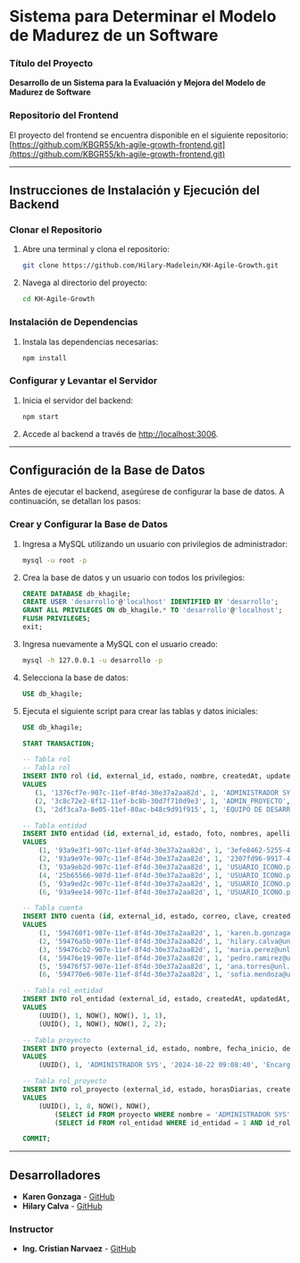 # Sistema para Determinar el Modelo de Madurez de un Software

### Título del Proyecto
**Desarrollo de un Sistema para la Evaluación y Mejora del Modelo de Madurez de Software**

### Repositorio del Frontend
El proyecto del frontend se encuentra disponible en el siguiente repositorio:
[https://github.com/KBGR55/kh-agile-growth-frontend.git](https://github.com/KBGR55/kh-agile-growth-frontend.git)

---

## Instrucciones de Instalación y Ejecución del Backend

### Clonar el Repositorio

1. Abre una terminal y clona el repositorio:

   ```bash
   git clone https://github.com/Hilary-Madelein/KH-Agile-Growth.git
   ```

2. Navega al directorio del proyecto:

   ```bash
   cd KH-Agile-Growth
   ```

### Instalación de Dependencias

1. Instala las dependencias necesarias:

   ```bash
   npm install
   ```

### Configurar y Levantar el Servidor

1. Inicia el servidor del backend:

   ```bash
   npm start
   ```

2. Accede al backend a través de [http://localhost:3006](http://localhost:3006).

---

## Configuración de la Base de Datos

Antes de ejecutar el backend, asegúrese de configurar la base de datos. A continuación, se detallan los pasos:

### Crear y Configurar la Base de Datos

1. Ingresa a MySQL utilizando un usuario con privilegios de administrador:

   ```bash
   mysql -u root -p
   ```

2. Crea la base de datos y un usuario con todos los privilegios:

   ```sql
   CREATE DATABASE db_khagile;
   CREATE USER 'desarrollo'@'localhost' IDENTIFIED BY 'desarrollo';
   GRANT ALL PRIVILEGES ON db_khagile.* TO 'desarrollo'@'localhost';
   FLUSH PRIVILEGES;
   exit;
   ```

3. Ingresa nuevamente a MySQL con el usuario creado:

   ```bash
   mysql -h 127.0.0.1 -u desarrollo -p
   ```

4. Selecciona la base de datos:

   ```sql
   USE db_khagile;
   ```

5. Ejecuta el siguiente script para crear las tablas y datos iniciales:

   ```sql
   USE db_khagile;

   START TRANSACTION;

   -- Tabla rol
   -- Tabla rol
   INSERT INTO rol (id, external_id, estado, nombre, createdAt, updatedAt) 
   VALUES
      (1, '1376cf7e-907c-11ef-8f4d-30e37a2aa82d', 1, 'ADMINISTRADOR SYS', '2024-10-19 05:30:36', '2024-10-19 05:30:36'),
      (2, '3c8c72e2-8f12-11ef-bc8b-30d7f710d9e3', 1, 'ADMIN_PROYECTO', '2024-10-19 05:30:36', '2024-10-19 05:30:36'),     
      (3, '2df3ca7a-8e05-11ef-80ac-b48c9d91f915', 1, 'EQUIPO DE DESARROLLO', '2024-10-19 05:30:36', '2024-10-19 05:30:36');

   -- Tabla entidad
   INSERT INTO entidad (id, external_id, estado, foto, nombres, apellidos, fecha_nacimiento, telefono, createdAt, updatedAt) 
   VALUES 
       (1, '93a9e3f1-907c-11ef-8f4d-30e37a2aa82d', 1, '3efe8462-5255-4839-b694-c269ca4475b3.jpeg', 'KAREN BRIGITH', 'GONZAGA RIVAS', '2003-12-05 00:00:00', '0980735351', '2024-10-22 08:50:19', '2024-10-22 08:50:19'),
       (2, '93a9e97e-907c-11ef-8f4d-30e37a2aa82d', 1, '2307fd96-9917-4da1-a666-90d0711162c3.jpeg', 'HILARY MADELEY', 'CALVA CAMACHO', '1995-08-15 00:00:00', '0980735352', '2024-10-22 08:50:19', '2024-10-22 08:50:19'),
       (3, '93a9eb2d-907c-11ef-8f4d-30e37a2aa82d', 1, 'USUARIO_ICONO.png', 'MARÍA ELENA', 'PÉREZ MARTÍNEZ', '1998-03-22 00:00:00', '0980735353', '2024-10-22 08:50:19', '2024-10-22 08:50:19'),
       (4, '25b65566-907d-11ef-8f4d-30e37a2aa82d', 1, 'USUARIO_ICONO.png', 'PEDRO ANTONIO', 'RAMÍREZ VARGAS', '1987-07-30 00:00:00', '0980735354', '2024-10-22 08:50:19', '2024-10-22 08:50:19'),
       (5, '93a9ed2c-907c-11ef-8f4d-30e37a2aa82d', 1, 'USUARIO_ICONO.png', 'ANA MARÍA', 'TORRES QUINTERO', '2000-11-10 00:00:00', '0980735355', '2024-10-22 08:50:19', '2024-10-22 08:50:19'),
       (6, '93a9ee14-907c-11ef-8f4d-30e37a2aa82d', 1, 'USUARIO_ICONO.png', 'SOFÍA ALEJANDRA', 'MENDOZA PÉREZ', '2003-12-05 00:00:00', '0980735356', '2024-10-22 08:50:19', '2024-10-22 08:50:19');

   -- Tabla cuenta
   INSERT INTO cuenta (id, external_id, estado, correo, clave, createdAt, updatedAt, id_entidad) 
   VALUES 
       (1, '594760f1-907e-11ef-8f4d-30e37a2aa82d', 1, 'karen.b.gonzaga@unl.edu.ec', '$2a$08$vcbwdzAoBjH027Yt6B9PwO3G65afLhrMfejne1EJ7uoPGuLslHLC6', '2024-10-22 09:03:00', '2024-10-22 09:03:00', 1),
       (2, '59476a5b-907e-11ef-8f4d-30e37a2aa82d', 1, 'hilary.calva@unl.edu.ec', '$2a$08$vcbwdzAoBjH027Yt6B9PwO3G65afLhrMfejne1EJ7uoPGuLslHLC6', '2024-10-22 09:03:00', '2024-10-22 09:03:00', 2),
       (3, '59476cb2-907e-11ef-8f4d-30e37a2aa82d', 1, 'maria.perez@unl.edu.ec', '$2a$08$vcbwdzAoBjH027Yt6B9PwO3G65afLhrMfejne1EJ7uoPGuLslHLC6', '2024-10-22 09:03:00', '2024-10-22 09:03:00', 3),
       (4, '59476e19-907e-11ef-8f4d-30e37a2aa82d', 1, 'pedro.ramirez@unl.edu.ec', '$2a$08$vcbwdzAoBjH027Yt6B9PwO3G65afLhrMfejne1EJ7uoPGuLslHLC6', '2024-10-22 09:03:00', '2024-10-22 09:03:00', 4),
       (5, '59476f57-907e-11ef-8f4d-30e37a2aa82d', 1, 'ana.torres@unl.edu.ec', '$2a$08$vcbwdzAoBjH027Yt6B9PwO3G65afLhrMfejne1EJ7uoPGuLslHLC6', '2024-10-22 09:03:00', '2024-10-22 09:03:00', 5),
       (6, '594770e6-907e-11ef-8f4d-30e37a2aa82d', 1, 'sofia.mendoza@unl.edu.ec', '$2a$08$vcbwdzAoBjH027Yt6B9PwO3G65afLhrMfejne1EJ7uoPGuLslHLC6', '2024-10-22 09:03:00', '2024-10-22 09:03:00', 6);

   -- Tabla rol_entidad
   INSERT INTO rol_entidad (external_id, estado, createdAt, updatedAt, id_entidad, id_rol)
   VALUES 
       (UUID(), 1, NOW(), NOW(), 1, 1),
       (UUID(), 1, NOW(), NOW(), 2, 2);

   -- Tabla proyecto
   INSERT INTO proyecto (external_id, estado, nombre, fecha_inicio, descripcion, createdAt, updatedAt)
   VALUES
       (UUID(), 1, 'ADMINISTRADOR SYS', '2024-10-22 09:08:40', 'Encargado de gestionar el sistema', NOW(), NOW());

   -- Tabla rol_proyecto
   INSERT INTO rol_proyecto (external_id, estado, horasDiarias, createdAt, updatedAt, id_proyecto, id_rol_entidad)
   VALUES 
       (UUID(), 1, 8, NOW(), NOW(), 
           (SELECT id FROM proyecto WHERE nombre = 'ADMINISTRADOR SYS'),
           (SELECT id FROM rol_entidad WHERE id_entidad = 1 AND id_rol = 1));

   COMMIT;
   ```

---

## Desarrolladores

- **Karen Gonzaga** - [GitHub](https://github.com/KBGR55)
- **Hilary Calva** - [GitHub](https://github.com/KBGR55)

### Instructor

- **Ing. Cristian Narvaez** - [GitHub](https://github.com/KBGR55)
